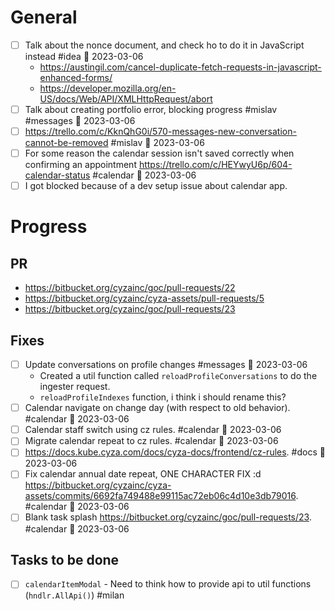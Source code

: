 # General

- [ ] Talk about the nonce document, and check ho to do it in JavaScript instead #idea 📅 2023-03-06
	- https://austingil.com/cancel-duplicate-fetch-requests-in-javascript-enhanced-forms/
	- https://developer.mozilla.org/en-US/docs/Web/API/XMLHttpRequest/abort
- [ ] Talk about creating portfolio error, blocking progress #mislav #messages 📅 2023-03-06
- [ ] https://trello.com/c/KknQhG0i/570-messages-new-conversation-cannot-be-removed #mislav  📅 2023-03-06 
- [ ] For some reason the calendar session isn't saved correctly when confirming an appointment https://trello.com/c/HEYwyU6p/604-calendar-status #calendar 📅 2023-03-06
- [ ] I got blocked because of a dev setup issue about calendar app.

# Progress

## PR

- https://bitbucket.org/cyzainc/goc/pull-requests/22 
- https://bitbucket.org/cyzainc/cyza-assets/pull-requests/5
- https://bitbucket.org/cyzainc/goc/pull-requests/23

## Fixes

- [ ] Update conversations on profile changes #messages  📅 2023-03-06 
	- Created a util function called `reloadProfileConversations` to do the ingester request.
	- `reloadProfileIndexes` function, i think i should rename this?
- [ ] Calendar navigate on change day (with respect to old behavior). #calendar  📅 2023-03-06 
- [ ] Calendar staff switch using cz rules. #calendar 📅 2023-03-06 
- [ ] Migrate calendar repeat to cz rules. #calendar  📅 2023-03-06 
- [ ] https://docs.kube.cyza.com/docs/cyza-docs/frontend/cz-rules. #docs 📅 2023-03-06 
- [ ] Fix calendar annual date repeat, ONE CHARACTER FIX :d https://bitbucket.org/cyzainc/cyza-assets/commits/6692fa749488e99115ac72eb06c4d10e3db79016. #calendar 📅 2023-03-06 
- [ ] Blank task splash https://bitbucket.org/cyzainc/goc/pull-requests/23. #calendar 📅 2023-03-06

## Tasks to be done

- [ ] `calendarItemModal` - Need to think how to provide api to util functions (`hndlr.AllApi()`) #milan